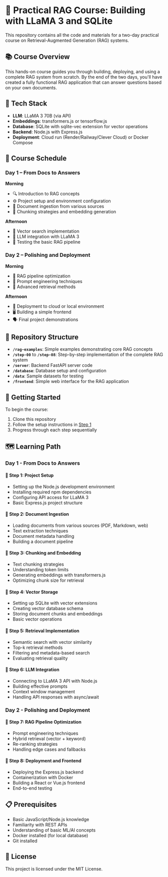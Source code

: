 # 🧠 Practical RAG Course: Building with LLaMA 3 and SQLite

This repository contains all the code and materials for a two-day practical course on Retrieval-Augmented Generation (RAG) systems.

## 📚 Course Overview

This hands-on course guides you through building, deploying, and using a complete RAG system from scratch. By the end of the two days, you'll have created a fully functional RAG application that can answer questions based on your own documents.

## 🔧 Tech Stack

- **LLM**: LLaMA 3 70B (via API)
- **Embeddings**: transformers.js or tensorflow.js
- **Database**: SQLite with sqlite-vec extension for vector operations
- **Backend**: Node.js with Express.js
- **Deployment**: Cloud run (Render/Railway/Clever Cloud) or Docker Compose

## 📅 Course Schedule

### Day 1 – From Docs to Answers

**Morning**
- 🔍 Introduction to RAG concepts
- ⚙️ Project setup and environment configuration
- 📄 Document ingestion from various sources
- 🔢 Chunking strategies and embedding generation

**Afternoon**
- 🔎 Vector search implementation
- 🤖 LLM integration with LLaMA 3
- 🧪 Testing the basic RAG pipeline

### Day 2 – Polishing and Deployment

**Morning**
- 🔧 RAG pipeline optimization
- 📝 Prompt engineering techniques
- 🔄 Advanced retrieval methods

**Afternoon**
- 🚀 Deployment to cloud or local environment
- 🖥️ Building a simple frontend
- 🗣️ Final project demonstrations

## 📁 Repository Structure

- **`/rag-examples`**: Simple examples demonstrating core RAG concepts
- **`/step-00`** to **`/step-08`**: Step-by-step implementation of the complete RAG system
- **`/server`**: Backend FastAPI server code
- **`/database`**: Database setup and configuration
- **`/data`**: Sample datasets for testing
- **`/frontend`**: Simple web interface for the RAG application

## 🚀 Getting Started

To begin the course:

1. Clone this repository
2. Follow the setup instructions in [Step 1](/step-01/README.md)
3. Progress through each step sequentially

## 🗺️ Learning Path

### Day 1 - From Docs to Answers

#### 📌 Step 1: Project Setup
- Setting up the Node.js development environment
- Installing required npm dependencies
- Configuring API access for LLaMA 3
- Basic Express.js project structure

#### 📌 Step 2: Document Ingestion
- Loading documents from various sources (PDF, Markdown, web)
- Text extraction techniques
- Document metadata handling
- Building a document pipeline

#### 📌 Step 3: Chunking and Embedding
- Text chunking strategies
- Understanding token limits
- Generating embeddings with transformers.js
- Optimizing chunk size for retrieval

#### 📌 Step 4: Vector Storage
- Setting up SQLite with vector extensions
- Creating vector database schema
- Storing document chunks and embeddings
- Basic vector operations

#### 📌 Step 5: Retrieval Implementation
- Semantic search with vector similarity
- Top-k retrieval methods
- Filtering and metadata-based search
- Evaluating retrieval quality

#### 📌 Step 6: LLM Integration
- Connecting to LLaMA 3 API with Node.js
- Building effective prompts
- Context window management
- Handling API responses with async/await

### Day 2 - Polishing and Deployment

#### 📌 Step 7: RAG Pipeline Optimization
- Prompt engineering techniques
- Hybrid retrieval (vector + keyword)
- Re-ranking strategies
- Handling edge cases and fallbacks

#### 📌 Step 8: Deployment and Frontend
- Deploying the Express.js backend
- Containerization with Docker
- Building a React or Vue.js frontend
- End-to-end testing

## 📋 Prerequisites

- Basic JavaScript/Node.js knowledge
- Familiarity with REST APIs
- Understanding of basic ML/AI concepts
- Docker installed (for local database)
- Git installed

## 📜 License

This project is licensed under the MIT License.
